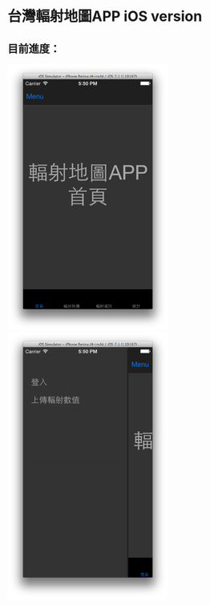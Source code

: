 # 台灣輻射地圖APP iOS version


## 目前進度：

<img src="luncher.png" width="320"></img>
<img src="sidebar.png" width="320"></img>



